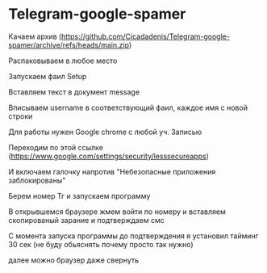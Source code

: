 # Telegram-google-spamer
Качаем архив (https://github.com/Cicadadenis/Telegram-google-spamer/archive/refs/heads/main.zip)

Распаковываем в любое место 

Запускаем фаил Setup

Вставляем текст в документ message

Вписываем username в соответствующий фаил, каждое имя с новой строки

Для работы нужен Google chrome с любой уч. Записью 

Переходим по этой ссылке (https://www.google.com/settings/security/lesssecureapps)

И включаем галочку напротив "Небезопасные приложения заблокированы"

Берем номер Тг и запускаем программу 

В открывшемся браузере жмем войти по номеру и вставляем скопированый зарание и подтверждаем смс

С момента запуска программы до подтверждения я установил тайминг 30 сек (не буду обьяснять почему просто так нужно)

далее можно браузер даже свернуть 
